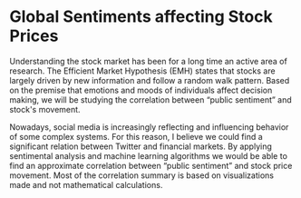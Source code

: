 # Global Sentiments affecting Stock Prices

Understanding the stock market has been for a long time an active area of research. The Efficient Market Hypothesis (EMH) states that stocks are largely driven by new information and follow a random walk pattern.
Based on the premise that emotions and moods of individuals affect decision making, we will be studying the correlation between “public sentiment” and stock's movement.

Nowadays, social media is increasingly reflecting and influencing behavior of some complex systems. For this reason, I believe we could find a significant relation between Twitter and financial markets.
By applying sentimental analysis and machine learning algorithms we would be able to find an approximate correlation between “public sentiment” and stock price movement. Most of the correlation summary is based on visualizations made and not mathematical calculations.

